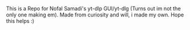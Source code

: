 This is a Repo for Nofal Samadi's yt-dlp GUI/yt-dlg (Turns out im not the only one making em).
Made from curiosity and will, i made my own. Hope this helps :)